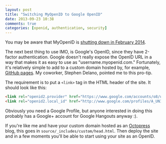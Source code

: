 ```yaml
---
layout: post
title: "Switching MyOpenID to Google OpenID"
date: 2013-09-23 10:38
comments: true
categories: [openid, authentication, security]
---
```


You may be aware that MyOpenID is
[shutting down in February 2014](http://thenextweb.com/insider/2013/09/04/myopenid-to-shut-down/).

The next best thing to use IMO, is Google's OpenID, since they have
2-factor authentication. Google doesn't really expose the OpenID URL
in a way that makes it as easy to use as "username.myopenid.com."
Fortunately, it's relatively simple to add to a custom domain hosted
by, for example, [GitHub pages](http://pages.github.com/). My
coworker, Stephen Delano, pointed me to this pro-tip.

The requirement is to put a `<link>` tag in the HTML header of the
site. It should look like this:

```html
<link rel="openid2.provider" href="https://www.google.com/accounts/o8/ud?source=profiles" />
<link rel="openid2.local_id" href="http://www.google.com/profiles/A_UNIQUE_GOOGLE_PROFILE_ID />
```

Obviously you need a Google Profile, but anyone interested in doing
this probably has a Google+ account for Google Hangouts anyway :).

If you're like me and have your custom domain hosted as an
[Octopress](http://octopress.org/) blog, this goes in
`source/_includes/custom/head.html`. Then deploy the site and in a few
moments you'll be able to start using your site as an OpenID.

